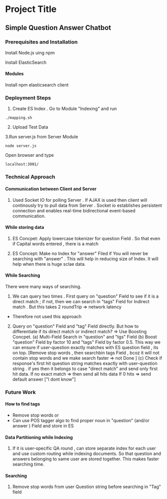# Project Title
## Simple Question Answer Chatbot 

### Prerequisites and Installation
Install Node.js uing npm

Install ElasticSearch

#### Modules
Install npm elasticsearch client 


### Deployment Steps

1. Create ES Index .
Go to Module "Indexing" and run 
```
./mapping.sh
```
2. Upload Test Data

3.Run server.js from Server Module
```
node server.js
```

Open browser and type

```
localhost:3001/
```

### Technical Approach
#### Communication between Client and Server
1. Used Socket IO for polling Server . If AJAX is used then client will continously try to pull data from Server .
Socket io establishes persistent connection and enables real-time bidirectional event-based communication.

#### While storing data
1. ES Concpet: Apply lowercase tokenizer for question Field . So that even if Capital words entered , there is a match

2. ES Concept: Make no Index for "answer" Filed if You will never be searching with "answer" . This will help in reducing size of Index. It will help when there is huge sclae data.

#### While Searching 
There were many ways of searching.
1. We can query two times . First query on "question" Field to see if it is a direct match ; if not, then we can search in "tags" Field for Indirect match .
But this takes 2 roundTrip => network latency 
* Therefore not used this approach

2. Query on "question" Field and "tag" Field directly.
But how to differentiate if its direct match or indirect match?
=> Use Boosting Concpet.
(a) Multi-Field Search in "question" and "tgs" Field
(b) Boost "question" Field by factor 10 and "tags" Field by factor 0.5. This way we can ensure if user-question exactly matches with ES  question field , its on top.
[Remove stop words , then searchbin tags Field , bcoz it will not contain stop words and we make search faster => not Done ]
(c) Check if response's first hit question string matches exactly with user-question string . 
if yes then it belongs to case "direct match" and send only first hit data. 
If no exact match => then send all hits data
If 0 hits => send default answer ["I dont know"]

### Future Work
#### How to find tags 
* Remove stop words
or
* Can use POS tagger algo to find proper noun in "question" (and/or answer ) Field and store in ES

#### Data Partitioning while Indexing
1. If it is user-specific QA round , can store separate index for each user and use custom routing while indexing documents. So that question and answers belonging to same user are stored together. This makes faster searching time.

#### Searching 
1. Remove stop words from user Question string before searching in "Tag" field
















